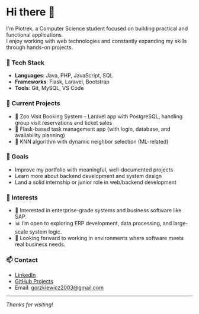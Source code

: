 # Hi there 👋

I'm Piotrek, a Computer Science student focused on building practical and functional applications.  
I enjoy working with web technologies and constantly expanding my skills through hands-on projects.

### 🔧 Tech Stack
- **Languages**: Java, PHP, JavaScript, SQL
- **Frameworks**: Flask, Laravel, Bootstrap
- **Tools**: Git, MySQL, VS Code

### 🚀 Current Projects
- 🐘 Zoo Visit Booking System – Laravel app with PostgreSQL, handling group visit reservations and ticket sales 
- 🐍 Flask-based task management app (with login, database, and availability planning)
- 🧠 KNN algorithm with dynamic neighbor selection (ML-related)

### 🎯 Goals
- Improve my portfolio with meaningful, well-documented projects
- Learn more about backend development and system design
- Land a solid internship or junior role in web/backend development

### 📌 Interests
- 🧠 Interested in enterprise-grade systems and business software like SAP.  
- 📊 I’m open to exploring ERP development, data processing, and large-scale system logic.  
- 🚀 Looking forward to working in environments where software meets real business needs.

### 📫 Contact
- [LinkedIn](https://linkedin.com/in/pgorzkiewicz)  
- [GitHub Projects](https://github.com/g0rzki?tab=repositories)  
- Email: gorzkiewicz2003@gmail.com

---

_Thanks for visiting!_
